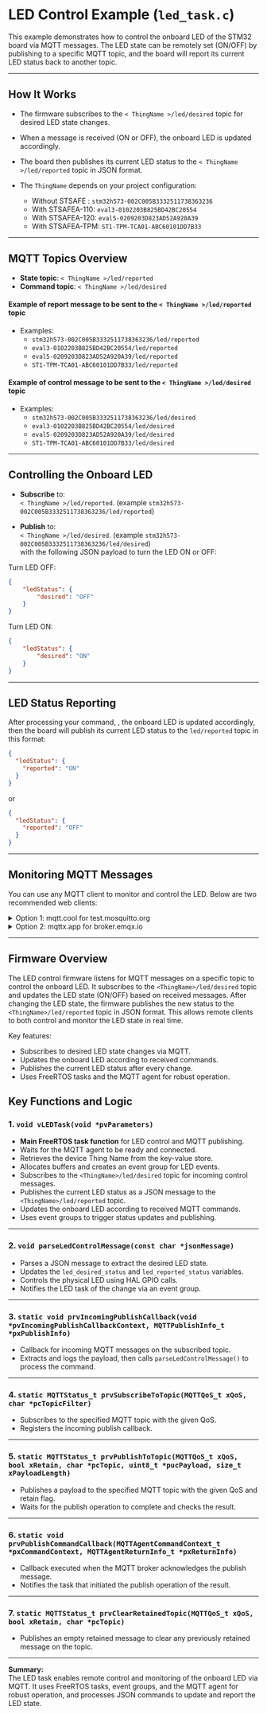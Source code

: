 # LED Control Example (`led_task.c`)

This example demonstrates how to control the onboard LED of the STM32 board via MQTT messages. The LED state can be remotely set (ON/OFF) by publishing to a specific MQTT topic, and the board will report its current LED status back to another topic.

---

## How It Works

- The firmware subscribes to the `< ThingName >/led/desired` topic for desired LED state changes.
- When a message is received (ON or OFF), the onboard LED is updated accordingly.
- The board then publishes its current LED status to the `< ThingName >/led/reported` topic in JSON format.

- The `ThingName` depends on your project configuration:
    * Without STSAFE : `stm32h573-002C005B3332511738363236`
    * With STSAFEA-110: `eval3-0102203B825BD42BC20554`
    * With STSAFEA-120: `eval5-0209203D823AD52A920A39`
    * With STSAFEA-TPM: `ST1-TPM-TCA01-ABC60101DD7B33`

---
## MQTT Topics Overview

- **State topic**: `< ThingName >/led/reported`
- **Command topic**: `< ThingName >/led/desired`  

#### Example of report message to be sent to the `< ThingName >/led/reported` topic

- Examples:
    * `stm32h573-002C005B3332511738363236/led/reported`
    * `eval3-0102203B825BD42BC20554/led/reported`
    * `eval5-0209203D823AD52A920A39/led/reported`
    * `ST1-TPM-TCA01-ABC60101DD7B33/led/reported`

#### Example of control message to be sent to the `< ThingName >/led/desired` topic

- Examples:
    * `stm32h573-002C005B3332511738363236/led/desired`
    * `eval3-0102203B825BD42BC20554/led/desired`
    * `eval5-0209203D823AD52A920A39/led/desired`
    * `ST1-TPM-TCA01-ABC60101DD7B33/led/desired`

---

## Controlling the Onboard LED

- **Subscribe** to:  
  `< ThingName >/led/reported`. (example `stm32h573-002C005B3332511738363236/led/reported`)

- **Publish** to:  
  `< ThingName >/led/desired`. (example `stm32h573-002C005B3332511738363236/led/desired`)  
  with the following JSON payload to turn the LED ON or OFF:

Turn LED OFF:
```json
{
    "ledStatus": {
        "desired": "OFF"
    }
}
```

Turn LED ON:
```json
{
    "ledStatus": {
        "desired": "ON"
    }
}
```

---

## LED Status Reporting

After processing your command, , the onboard LED is updated accordingly, then the board will publish its current LED status to the `led/reported` topic in this format:

```json
{
  "ledStatus": {
    "reported": "ON"
  }
}
```

or

```json
{
  "ledStatus": {
    "reported": "OFF"
  }
}
```
---
## Monitoring MQTT Messages

You can use any MQTT client to monitor and control the LED. Below are two recommended web clients:

<details>
  <summary>Option 1: mqtt.cool for test.mosquitto.org</summary>

1. Open [mqtt.cool](https://testclient-cloud.mqtt.cool/)
2. Connect to `test.mosquitto.org` on port `1883`.
2. Subscribe to the topic: `< ThingName >/led/reported`. (example `stm32h573-002C005B3332511738363236/led/reported`)

3. Publish to the topic: `< ThingName >/led/desired` to turn the LED ON/OFF. (example `stm32h573-002C005B3332511738363236/led/desired`)

4. You will see messages published by your board.

![alt text](../../../assets/mqtt_cool_led_control.png)


---
</details>

<details>
  <summary>Option 2: mqttx.app for broker.emqx.io</summary>

1. Connect to [mqttx.app web-client](https://mqttx.app/web-client) and connect to `broker.emqx.io` on port `1883`.

![alt text](../../../assets/emqx_mqtt_connect.png)

2. Subscribe to the topic: `< ThingName >/led/reported` (example `stm32h573-002C005B3332511738363236/led/reported`)

3. Publish to the topic: `< ThingName >/led/desired` to turn the LED ON/OFF. (example `stm32h573-002C005B3332511738363236/led/desired`)

4. You will see messages published by your board.


---

![alt text](../../../assets/emqx_led_control.png)

</details>

---

## Firmware Overview

The LED control firmware listens for MQTT messages on a specific topic to control the onboard LED. It subscribes to the `<ThingName>/led/desired` topic and updates the LED state (ON/OFF) based on received messages. After changing the LED state, the firmware publishes the new status to the `<ThingName>/led/reported` topic in JSON format. This allows remote clients to both control and monitor the LED state in real time.

Key features:
- Subscribes to desired LED state changes via MQTT.
- Updates the onboard LED according to received commands.
- Publishes the current LED status after every change.
- Uses FreeRTOS tasks and the MQTT agent for robust operation.

## Key Functions and Logic

### 1. `void vLEDTask(void *pvParameters)`

- **Main FreeRTOS task function** for LED control and MQTT publishing.
- Waits for the MQTT agent to be ready and connected.
- Retrieves the device Thing Name from the key-value store.
- Allocates buffers and creates an event group for LED events.
- Subscribes to the `<ThingName>/led/desired` topic for incoming control messages.
- Publishes the current LED status as a JSON message to the `<ThingName>/led/reported` topic.
- Updates the onboard LED according to received MQTT commands.
- Uses event groups to trigger status updates and publishing.

---

### 2. `void parseLedControlMessage(const char *jsonMessage)`

- Parses a JSON message to extract the desired LED state.
- Updates the `led_desired_status` and `led_reported_status` variables.
- Controls the physical LED using HAL GPIO calls.
- Notifies the LED task of the change via an event group.

---

### 3. `static void prvIncomingPublishCallback(void *pvIncomingPublishCallbackContext, MQTTPublishInfo_t *pxPublishInfo)`

- Callback for incoming MQTT messages on the subscribed topic.
- Extracts and logs the payload, then calls `parseLedControlMessage()` to process the command.

---

### 4. `static MQTTStatus_t prvSubscribeToTopic(MQTTQoS_t xQoS, char *pcTopicFilter)`

- Subscribes to the specified MQTT topic with the given QoS.
- Registers the incoming publish callback.

---

### 5. `static MQTTStatus_t prvPublishToTopic(MQTTQoS_t xQoS, bool xRetain, char *pcTopic, uint8_t *pucPayload, size_t xPayloadLength)`

- Publishes a payload to the specified MQTT topic with the given QoS and retain flag.
- Waits for the publish operation to complete and checks the result.

---

### 6. `static void prvPublishCommandCallback(MQTTAgentCommandContext_t *pxCommandContext, MQTTAgentReturnInfo_t *pxReturnInfo)`

- Callback executed when the MQTT broker acknowledges the publish message.
- Notifies the task that initiated the publish operation of the result.

---

### 7. `static MQTTStatus_t prvClearRetainedTopic(MQTTQoS_t xQoS, bool xRetain, char *pcTopic)`

- Publishes an empty retained message to clear any previously retained message on the topic.

---

**Summary:**  
The LED task enables remote control and monitoring of the onboard LED via MQTT. It uses FreeRTOS tasks, event groups, and the MQTT agent for robust operation, and processes JSON commands to update and report the LED state.